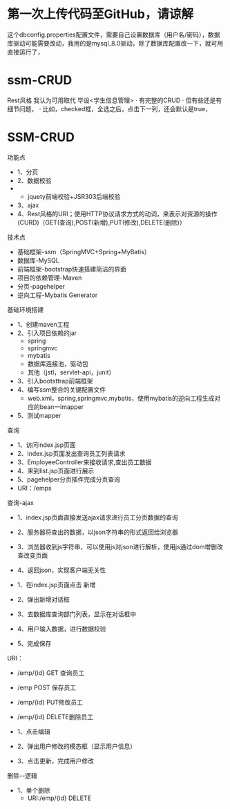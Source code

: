 <h1>第一次上传代码至GitHub，请谅解</h1>

这个<span>dbconfig.properties</span>配置文件，需要自己设置数据库（用户名/密码），数据库驱动可能需要改动，我用的是mysql_8.0驱动，除了数据库配置改一下，就可用直接运行了，
# ssm-CRUD
Rest风格
我认为可用取代 毕设<学生信息管理>
· 有完整的CRUD
· 但有些还是有细节问题，
· 比如，checked框，全选之后，点击下一列，还会默认是true，
# SSM-CRUD

功能点

- 1、分页
- 2、数据校验
- - jquety前端校验+JSR303后端校验
- 3、ajax
- 4、Rest风格的URI；使用HTTP协议请求方式的动词，来表示对资源的操作(CURD)（GET(查询),POST(新增),PUT(修改),DELETE(删除)）



技术点

- 基础框架-ssm（SpringMVC+Spring+MyBatis）
- 数据库-MySQL
- 前端框架-bootstrap快速搭建简洁的界面
- 项目的依赖管理-Maven
- 分页-pagehelper
- 逆向工程-Mybatis Generator





基础环境搭建

- 1、创建maven工程
- 2、引入项目依赖的jar
  - spring
  - springmvc
  - mybatis
  - 数据库连接池，驱动包
  - 其他（jstl，servlet-api，junit）
- 3、引入bootsttrap前端框架
- 4、编写ssm整合的关键配置文件
  - web.xml，spring,springmvc,mybatis，使用mybatis的逆向工程生成对应的bean一imapper
- 5、测试mapper



查询

- 1、访问index.jsp页面
- 2、index.jsp页面发出查询员工列表请求
- 3、EmployeeController来接收请求,查出员工数据
- 4、来到list.jsp页面进行展示
- 5、pagehelper分页插件完成分页查询
- URI：/emps





查询-ajax

- 1、index.jsp页面直接发送ajax请求进行员工分页数据的查询
- 2、服务器将查出的数据，以json字符串的形式返回给浏览器
- 3、浏览器收到js字符串，可以使用js对json进行解析，使用js通过dom增删改查改变页面
- 4、返回json，实现客户端无关性

- 1、在index.jsp页面点击 新增
- 2、弹出新增对话框
- 3、去数据库查询部门列表，显示在对话框中
- 4、用户输入数据，进行数据校验
- 5、完成保存

URI：

- /emp/{id}  	GET 查询员工
- /emp              POST 保存员工
- /emp/{id}      PUT修改员工
- /emp/{id}      DELETE删除员工

- 1、点击编辑
- 2、弹出用户修改的模态框（显示用户信息）
- 3、点击更新，完成用户修改





删除--逻辑

- 1、单个删除
  - URI:/emp/{id} DELETE
